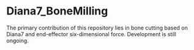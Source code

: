 # Diana7_BoneMilling
  The primary contribution of this repository lies in bone cutting based on Diana7 and end-effector six-dimensional force. Development is still ongoing.
